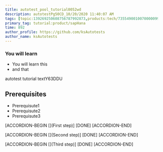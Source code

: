 ```yaml
---
title: autotest_pool_tutorial0052wd
description: autotestPg50CD_10/20/2020 11:40:07 AM
tags: [topic:139269250608756787992873,products:tech/73554900100700000996,tutorial:experience/advanced]
primary_tag: tutorial:product/sapHana
time: 892
author_profile: https://github.com/ksAutotests
author_name: ksAutotests
---
```

### You will learn
- You will learn this
- and that

autotest tutorial textY63DDU

## Prerequisites
- Prerequisute1
- Prerequisute2
- Prerequisute3

[ACCORDION-BEGIN [](First step)]
[DONE]
[ACCORDION-END]

[ACCORDION-BEGIN [](Second step)]
[DONE]
[ACCORDION-END]

[ACCORDION-BEGIN [](Third step)]
[DONE]
[ACCORDION-END]

